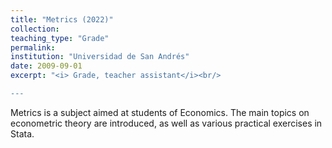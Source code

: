 ```yaml
---
title: "Metrics (2022)"
collection: 
teaching_type: "Grade"
permalink:
institution: "Universidad de San Andrés"
date: 2009-09-01
excerpt: "<i> Grade, teacher assistant</i><br/>

---
```


Metrics is a subject aimed at students of Economics. The main topics on econometric theory are introduced, as well as various practical exercises in Stata.
